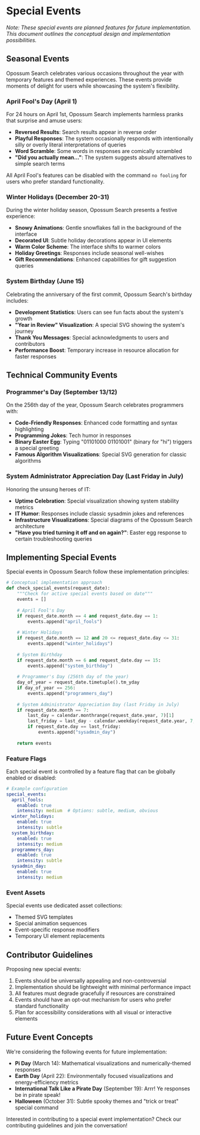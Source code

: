 # Special Events

*Note: These special events are planned features for future implementation. This document outlines the conceptual design
and implementation possibilities.*

## Seasonal Events

Opossum Search celebrates various occasions throughout the year with temporary features and themed experiences. These
events provide moments of delight for users while showcasing the system's flexibility.

### April Fool's Day (April 1)

For 24 hours on April 1st, Opossum Search implements harmless pranks that surprise and amuse users:

- **Reversed Results**: Search results appear in reverse order
- **Playful Responses**: The system occasionally responds with intentionally silly or overly literal interpretations of
  queries
- **Word Scramble**: Some words in responses are comically scrambled
- **"Did you actually mean..."**: The system suggests absurd alternatives to simple search terms

All April Fool's features can be disabled with the command `no fooling` for users who prefer standard functionality.

### Winter Holidays (December 20-31)

During the winter holiday season, Opossum Search presents a festive experience:

- **Snowy Animations**: Gentle snowflakes fall in the background of the interface
- **Decorated UI**: Subtle holiday decorations appear in UI elements
- **Warm Color Scheme**: The interface shifts to warmer colors
- **Holiday Greetings**: Responses include seasonal well-wishes
- **Gift Recommendations**: Enhanced capabilities for gift suggestion queries

### System Birthday (June 15)

Celebrating the anniversary of the first commit, Opossum Search's birthday includes:

- **Development Statistics**: Users can see fun facts about the system's growth
- **"Year in Review" Visualization**: A special SVG showing the system's journey
- **Thank You Messages**: Special acknowledgments to users and contributors
- **Performance Boost**: Temporary increase in resource allocation for faster responses

## Technical Community Events

### Programmer's Day (September 13/12)

On the 256th day of the year, Opossum Search celebrates programmers with:

- **Code-Friendly Responses**: Enhanced code formatting and syntax highlighting
- **Programming Jokes**: Tech humor in responses
- **Binary Easter Egg**: Typing "01101000 01101001" (binary for "hi") triggers a special greeting
- **Famous Algorithm Visualizations**: Special SVG generation for classic algorithms

### System Administrator Appreciation Day (Last Friday in July)

Honoring the unsung heroes of IT:

- **Uptime Celebration**: Special visualization showing system stability metrics
- **IT Humor**: Responses include classic sysadmin jokes and references
- **Infrastructure Visualizations**: Special diagrams of the Opossum Search architecture
- **"Have you tried turning it off and on again?"**: Easter egg response to certain troubleshooting queries

## Implementing Special Events

Special events in Opossum Search follow these implementation principles:

```python
# Conceptual implementation approach
def check_special_events(request_date):
    """Check for active special events based on date"""
    events = []
    
    # April Fool's Day
    if request_date.month == 4 and request_date.day == 1:
        events.append("april_fools")
    
    # Winter Holidays
    if request_date.month == 12 and 20 <= request_date.day <= 31:
        events.append("winter_holidays")
    
    # System Birthday
    if request_date.month == 6 and request_date.day == 15:
        events.append("system_birthday")
    
    # Programmer's Day (256th day of the year)
    day_of_year = request_date.timetuple().tm_yday
    if day_of_year == 256:
        events.append("programmers_day")
    
    # System Administrator Appreciation Day (last Friday in July)
    if request_date.month == 7:
        last_day = calendar.monthrange(request_date.year, 7)[1]
        last_friday = last_day - calendar.weekday(request_date.year, 7, last_day)
        if request_date.day == last_friday:
            events.append("sysadmin_day")
    
    return events
```

### Feature Flags

Each special event is controlled by a feature flag that can be globally enabled or disabled:

```yaml
# Example configuration
special_events:
  april_fools:
    enabled: true
    intensity: medium  # Options: subtle, medium, obvious
  winter_holidays:
    enabled: true
    intensity: subtle
  system_birthday:
    enabled: true
    intensity: medium
  programmers_day:
    enabled: true
    intensity: subtle
  sysadmin_day:
    enabled: true
    intensity: medium
```

### Event Assets

Special events use dedicated asset collections:

- Themed SVG templates
- Special animation sequences
- Event-specific response modifiers
- Temporary UI element replacements

## Contributor Guidelines

Proposing new special events:

1. Events should be universally appealing and non-controversial
2. Implementation should be lightweight with minimal performance impact
3. All features must degrade gracefully if resources are constrained
4. Events should have an opt-out mechanism for users who prefer standard functionality
5. Plan for accessibility considerations with all visual or interactive elements

## Future Event Concepts

We're considering the following events for future implementation:

- **Pi Day** (March 14): Mathematical visualizations and numerically-themed responses
- **Earth Day** (April 22): Environmentally focused visualizations and energy-efficiency metrics
- **International Talk Like a Pirate Day** (September 19): Arrr! Ye responses be in pirate speak!
- **Halloween** (October 31): Subtle spooky themes and "trick or treat" special command

Interested in contributing to a special event implementation? Check our contributing guidelines and join the
conversation!